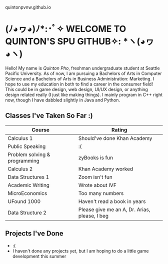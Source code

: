 quintonpvnw.github.io
#                                (ﾉ◕ヮ◕)ﾉ*:･ﾟ✧ WELCOME TO QUINTON'S SPU GITHUB✧: *ヽ(◕ヮ◕ヽ)
Hello! My name is *Quinton Pho*, freshman undergraduate student at Seattle Pacific University. As of now, I am pursuing a Bachelors of Arts in Computer Science and a Bachelors of Arts in Business Administration: Marketing. I hope to use my education in both to find a career in the consumer field! This could be in game design, web design, UI/UX design, or anything design related really (I just like making things). I mainly program in C++ right now, though I have dabbled slightly in Java and Python.
##                                Classes I've Taken So Far :)
| Course | Rating |
|--------|--------|
|Calculus 1 | Should've done Khan Academy|
|Public Speaking | :( |
|Problem solving & programming | zyBooks is fun|
|Calculus 2 | Khan Academy worked |
|Data Structures 1 | Zoom isn't fun|
|Academic Writing | Wrote about IVF |
|MicroEconomics | Too many numbers|
|UFound 1000 | Haven't read a book in years|
|Data Structure 2| Please give me an A, Dr. Arias, please, I beg|

## Projects I've Done
- :(
- I haven't done any projects yet, but I am hoping to do a little game development this summer 


    
